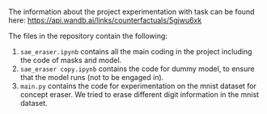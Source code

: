 The information about the project experimentation with task can be found here: https://api.wandb.ai/links/counterfactuals/5gjwu6xk

The files in the repository contain the following:

1. `sae_eraser.ipynb` contains all the main coding in the project including the code of masks and model. 
2. `sae_eraser copy.ipynb` contains the code for dummy model, to ensure that the model runs (not to be engaged in).
3. `main.py` contains the code for experimentation on the mnist dataset for concept eraser. We tried to erase different digit information in the mnist dataset. 